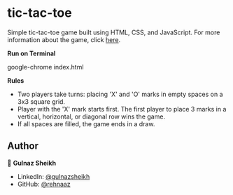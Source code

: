 # tic-tac-toe

Simple tic-tac-toe game built using HTML, CSS, and JavaScript. For more information about the game, click [here](https://en.wikipedia.org/wiki/Tic-tac-toe).



 **Run on Terminal**

google-chrome index.html


**Rules**

- Two players take turns: placing 'X' and 'O' marks in empty spaces on a 3x3 square grid.
- Player with the 'X' mark starts first. The first player to place 3 marks in a vertical, horizontal, or diagonal row wins the game.
- If all spaces are filled, the game ends in a draw.


## Author

👤 **Gulnaz Sheikh**

* LinkedIn: [@gulnazsheikh](https://www.linkedin.com/in/gulnaz-s-5779b4b1)
* GitHub: [@rehnaaz](https://github.com/rehnaaz)
